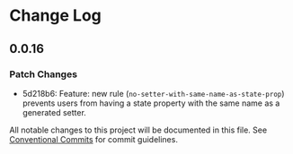 # Change Log

## 0.0.16

### Patch Changes

- 5d218b6: Feature: new rule (`no-setter-with-same-name-as-state-prop`) prevents users from having a state property with the same name as a generated setter.

All notable changes to this project will be documented in this file.
See [Conventional Commits](https://conventionalcommits.org) for commit guidelines.
